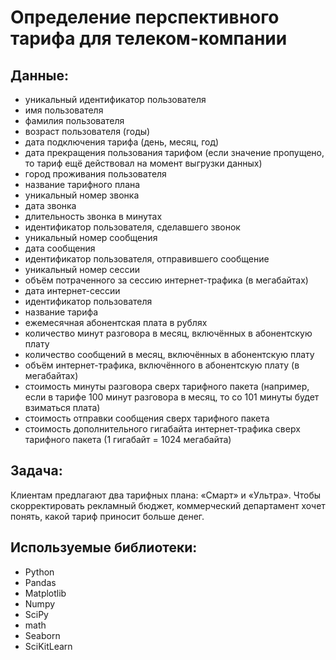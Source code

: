 # Определение перспективного тарифа для телеком-компании

## Данные:

- уникальный идентификатор пользователя
- имя пользователя
- фамилия пользователя
- возраст пользователя (годы)
- дата подключения тарифа (день, месяц, год)
- дата прекращения пользования тарифом (если значение пропущено, то тариф ещё действовал на момент выгрузки данных)
- город проживания пользователя
- название тарифного плана
- уникальный номер звонка
- дата звонка
- длительность звонка в минутах
- идентификатор пользователя, сделавшего звонок
- уникальный номер сообщения
- дата сообщения
- идентификатор пользователя, отправившего сообщение
- уникальный номер сессии
- объём потраченного за сессию интернет-трафика (в мегабайтах)
- дата интернет-сессии
- идентификатор пользователя
- название тарифа
- ежемесячная абонентская плата в рублях
- количество минут разговора в месяц, включённых в абонентскую плату
- количество сообщений в месяц, включённых в абонентскую плату
- объём интернет-трафика, включённого в абонентскую плату (в мегабайтах)
- стоимость минуты разговора сверх тарифного пакета (например, если в тарифе 100 минут разговора в месяц, то со 101 минуты будет взиматься плата)
- стоимость отправки сообщения сверх тарифного пакета
- стоимость дополнительного гигабайта интернет-трафика сверх тарифного пакета (1 гигабайт = 1024 мегабайта)


## Задача:

Клиентам предлагают два тарифных плана: «Смарт» и «Ультра». Чтобы скорректировать рекламный бюджет, коммерческий департамент хочет понять, какой тариф приносит больше денег.


## Используемые библиотеки:
- Python 
- Pandas
- Matplotlib
- Numpy
- SciPy
- math
- Seaborn
- SciKitLearn


